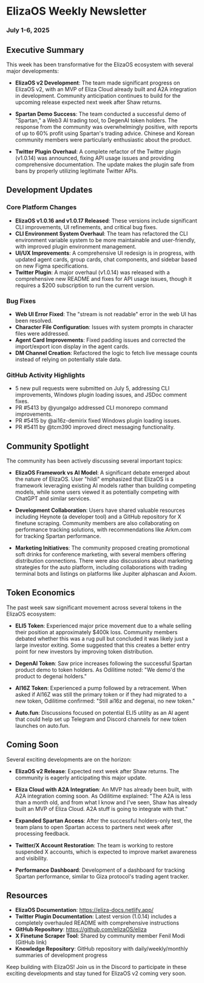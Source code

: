 # ElizaOS Weekly Newsletter
### July 1-6, 2025

## Executive Summary

This week has been transformative for the ElizaOS ecosystem with several major developments:

- **ElizaOS v2 Development**: The team made significant progress on ElizaOS v2, with an MVP of Eliza Cloud already built and A2A integration in development. Community anticipation continues to build for the upcoming release expected next week after Shaw returns.

- **Spartan Demo Success**: The team conducted a successful demo of "Spartan," a Web3 AI trading tool, to DegenAI token holders. The response from the community was overwhelmingly positive, with reports of up to 60% profit using Spartan's trading advice. Chinese and Korean community members were particularly enthusiastic about the product.

- **Twitter Plugin Overhaul**: A complete refactor of the Twitter plugin (v1.0.14) was announced, fixing API usage issues and providing comprehensive documentation. The update makes the plugin safe from bans by properly utilizing legitimate Twitter APIs.

## Development Updates

### Core Platform Changes
- **ElizaOS v1.0.16 and v1.0.17 Released**: These versions include significant CLI improvements, UI refinements, and critical bug fixes.
- **CLI Environment System Overhaul**: The team has refactored the CLI environment variable system to be more maintainable and user-friendly, with improved plugin environment management.
- **UI/UX Improvements**: A comprehensive UI redesign is in progress, with updated agent cards, group cards, chat components, and sidebar based on new Figma specifications.
- **Twitter Plugin**: A major overhaul (v1.0.14) was released with a comprehensive new README and fixes for API usage issues, though it requires a $200 subscription to run the current version.

### Bug Fixes
- **Web UI Error Fixed**: The "stream is not readable" error in the web UI has been resolved.
- **Character File Configuration**: Issues with system prompts in character files were addressed.
- **Agent Card Improvements**: Fixed padding issues and corrected the import/export icon display in the agent cards.
- **DM Channel Creation**: Refactored the logic to fetch live message counts instead of relying on potentially stale data.

### GitHub Activity Highlights
- 5 new pull requests were submitted on July 5, addressing CLI improvements, Windows plugin loading issues, and JSDoc comment fixes.
- PR #5413 by @yungalgo addressed CLI monorepo command improvements.
- PR #5415 by @ai16z-demirix fixed Windows plugin loading issues.
- PR #5411 by @tcm390 improved direct messaging functionality.

## Community Spotlight

The community has been actively discussing several important topics:

- **ElizaOS Framework vs AI Model**: A significant debate emerged about the nature of ElizaOS. User "hildi" emphasized that ElizaOS is a framework leveraging existing AI models rather than building competing models, while some users viewed it as potentially competing with ChatGPT and similar services.

- **Development Collaboration**: Users have shared valuable resources including Heynote (a developer tool) and a GitHub repository for X finetune scraping. Community members are also collaborating on performance tracking solutions, with recommendations like Arkm.com for tracking Spartan performance.

- **Marketing Initiatives**: The community proposed creating promotional soft drinks for conference marketing, with several members offering distribution connections. There were also discussions about marketing strategies for the auto platform, including collaborations with trading terminal bots and listings on platforms like Jupiter alphascan and Axiom.

## Token Economics

The past week saw significant movement across several tokens in the ElizaOS ecosystem:

- **ELI5 Token**: Experienced major price movement due to a whale selling their position at approximately $400k loss. Community members debated whether this was a rug pull but concluded it was likely just a large investor exiting. Some suggested that this creates a better entry point for new investors by improving token distribution.

- **DegenAI Token**: Saw price increases following the successful Spartan product demo to token holders. As Odilitime noted: "We demo'd the product to degenai holders."

- **AI16Z Token**: Experienced a pump followed by a retracement. When asked if AI16Z was still the primary token or if they had migrated to a new token, Odilitime confirmed: "Still ai16z and degenai, no new token."

- **Auto.fun**: Discussions focused on potential ELI5 utility as an AI agent that could help set up Telegram and Discord channels for new token launches on auto.fun.

## Coming Soon

Several exciting developments are on the horizon:

- **ElizaOS v2 Release**: Expected next week after Shaw returns. The community is eagerly anticipating this major update.

- **Eliza Cloud with A2A Integration**: An MVP has already been built, with A2A integration coming soon. As Odilitime explained: "The A2A is less than a month old, and from what I know and I've seen, Shaw has already built an MVP of Eliza Cloud. A2A stuff is going to integrate with that."

- **Expanded Spartan Access**: After the successful holders-only test, the team plans to open Spartan access to partners next week after processing feedback.

- **Twitter/X Account Restoration**: The team is working to restore suspended X accounts, which is expected to improve market awareness and visibility.

- **Performance Dashboard**: Development of a dashboard for tracking Spartan performance, similar to Giza protocol's trading agent tracker.

## Resources

- **ElizaOS Documentation**: https://eliza-docs.netlify.app/
- **Twitter Plugin Documentation**: Latest version (1.0.14) includes a completely overhauled README with comprehensive instructions
- **GitHub Repository**: https://github.com/elizaOS/eliza
- **X Finetune Scraper Tool**: Shared by community member Fenil Modi (GitHub link)
- **Knowledge Repository**: GitHub repository with daily/weekly/monthly summaries of development progress

Keep building with ElizaOS! Join us in the Discord to participate in these exciting developments and stay tuned for ElizaOS v2 coming very soon.